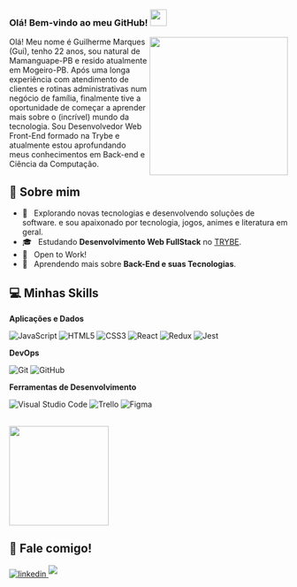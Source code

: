 ### Olá! Bem-vindo ao meu GitHub! <img src="https://media.giphy.com/media/hvRJCLFzcasrR4ia7z/giphy.gif" width="30" />

<img src="https://user-images.githubusercontent.com/57133330/188281408-c67df9ee-fd1f-4b37-833b-f02848f1ce02.gif" width="250" align="right"/>
  <p align="left">
     Olá! Meu nome é Guilherme Marques (Gui), tenho 22 anos, sou natural de Mamanguape-PB e resido atualmente em Mogeiro-PB.
     Após uma longa experiência com atendimento de clientes e rotinas administrativas num negócio de família, finalmente tive a oportunidade de começar a aprender mais sobre o (incrível) mundo da tecnologia.
     Sou Desenvolvedor Web Front-End formado na Trybe e atualmente estou aprofundando meus conhecimentos em Back-end e Ciência da Computação.
  </p>

## 💫 Sobre mim

- 🤔 &nbsp; Explorando novas tecnologias e desenvolvendo soluções de software.
  e sou apaixonado por tecnologia, jogos, animes e literatura em geral.
- 🎓 &nbsp; Estudando **Desenvolvimento Web FullStack** no <a href="https://www.betrybe.com">TRYBE</a>.
- 💼 &nbsp; Open to Work!
- 🌱 &nbsp; Aprendendo mais sobre **Back-End e suas Tecnologias**.

## 💻 Minhas Skills

**Aplicações e Dados**

  ![JavaScript](https://img.shields.io/badge/JavaScript-323330?style=for-the-badge&logo=javascript&logoColor=F7DF1E)
  ![HTML5](https://img.shields.io/badge/HTML5-E34F26?style=for-the-badge&logo=html5&logoColor=white)
  ![CSS3](https://img.shields.io/badge/CSS3-1572B6?style=for-the-badge&logo=css3&logoColor=white)
  ![React](https://img.shields.io/badge/React-20232A?style=for-the-badge&logo=react&logoColor=61DAFB)
  ![Redux](https://img.shields.io/badge/Redux-593D88?style=for-the-badge&logo=redux&logoColor=white)
  ![Jest](https://img.shields.io/badge/Jest-C21325?style=for-the-badge&logo=jest&logoColor=white)

**DevOps**

  ![Git](https://img.shields.io/badge/GIT-E44C30?style=for-the-badge&logo=git&logoColor=white)
  ![GitHub](https://img.shields.io/badge/GitHub-100000?style=for-the-badge&logo=github&logoColor=white)

**Ferramentas de Desenvolvimento**

  ![Visual Studio Code](https://img.shields.io/badge/Visual_Studio_Code-0078D4?style=for-the-badge&logo=visual%20studio%20code&logoColor=white)
  ![Trello](https://img.shields.io/badge/Trello-0052CC?style=for-the-badge&logo=trello&logoColor=white)
  ![Figma](https://img.shields.io/badge/Figma-F24E1E?style=for-the-badge&logo=figma&logoColor=white)

<br/>

<a href="https://github.com/guimarquesfvm/">
  <img height="180em" src="https://github-readme-stats.vercel.app/api?username=guimarquesfvm&theme=dracula&show_icons=true" />
</a>

<br/>

## 🌟 Fale comigo!

<a href="https://www.linkedin.com/in/guimarquesfvm/" target="blank">
<img src="https://img.shields.io/badge/linkedin:  guimarquesfvm-%2300acee.svg?color=405DE6&style=for-the-badge&logo=linkedin&logoColor=white" alt=linkedin style="margin-bottom: 5px;"/>
</a>

<a href="mailto:guimarquesjob@gmail.com" target="blank">
<img src="https://img.shields.io/badge/gmail:  guimarquesjob@gmail.com-%23EA4335.svg?style=for-the-badge&logo=gmail&logoColor=white" t=mail style="margin-bottom: 5px;" />
</a>
